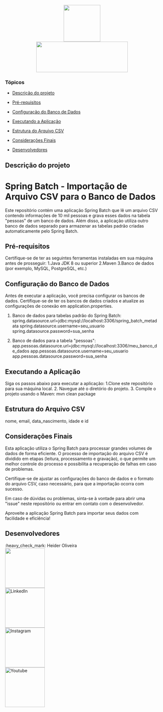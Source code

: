 <p align="center">

<img src="https://media.giphy.com/media/M9gbBd9nbDrOTu1Mqx/giphy.gif" width="120" height="120"/>
 <br>
<img src="http://img.shields.io/static/v1?label=STATUS%20DO%20PROJETO&message=CONCLUIDO&color=GREEN&style=for-the-badge" width="300" height="100"/>
</p>

### Tópicos 

- [Descrição do projeto](#descrição-do-projeto)

- [Pré-requisitos](#funcionalidades)

- [Configuração do Banco de Dados](#aplicação)

- [Executando a Aplicação](#ferramentas-e-tecnolgoias-utilizadas)

- [Estrutura do Arquivo CSV](#acesso-ao-projeto)

- [Considerações Finais](#abrir-e-rodar-o-projeto)

- [Desenvolvedores](#desenvolvedores)

## Descrição do projeto
# Spring Batch - Importação de Arquivo CSV para o Banco de Dados
Este repositório contém uma aplicação Spring Batch que lê um arquivo CSV contendo informações de 10 mil pessoas e grava esses dados na tabela "pessoas" de um banco de dados. Além disso, a aplicação utiliza outro banco de dados separado para armazenar as tabelas padrão criadas automaticamente pelo Spring Batch.

## Pré-requisitos
Certifique-se de ter as seguintes ferramentas instaladas em sua máquina antes de prosseguir:
1.Java JDK 8 ou superior
2.Maven
3.Banco de dados (por exemplo, MySQL, PostgreSQL, etc.)

## Configuração do Banco de Dados
Antes de executar a aplicação, você precisa configurar os bancos de dados. Certifique-se de ter os bancos de dados criados e atualize as configurações de conexão em application.properties.

  1. Banco de dados para tabelas padrão do Spring Batch:
     spring.datasource.url=jdbc:mysql://localhost:3306/spring_batch_metadata
     spring.datasource.username=seu_usuario
     spring.datasource.password=sua_senha
     
  3. Banco de dados para a tabela "pessoas":
     app.pessoas.datasource.url=jdbc:mysql://localhost:3306/meu_banco_de_dados
     app.pessoas.datasource.username=seu_usuario
     app.pessoas.datasource.password=sua_senha

## Executando a Aplicação
Siga os passos abaixo para executar a aplicação:
1.Clone este repositório para sua máquina local.
2. Navegue até o diretório do projeto.
3. Compile o projeto usando o Maven: mvn clean package

## Estrutura do Arquivo CSV
nome, email, data_nascimento, idade e id

## Considerações Finais
Esta aplicação utiliza o Spring Batch para processar grandes volumes de dados de forma eficiente. O processo de importação do arquivo CSV é dividido em etapas (leitura, processamento e gravação), o que permite um melhor controle do processo e possibilita a recuperação de falhas em caso de problemas.

Certifique-se de ajustar as configurações do banco de dados e o formato do arquivo CSV, caso necessário, para que a importação ocorra com sucesso.

Em caso de dúvidas ou problemas, sinta-se à vontade para abrir uma "issue" neste repositório ou entrar em contato com o desenvolvedor.

Aproveite a aplicação Spring Batch para importar seus dados com facilidade e eficiência!

## Desenvolvedores
<div id="badges">
 :heavy_check_mark: Heider Oliveira 
 <br>
  <img src="https://avatars.githubusercontent.com/u/33627744?v=4" width=130>
 <br>
  <a target="_blank" href="https://www.linkedin.com/in/heider1988/">
    <img src="https://img.shields.io/badge/LinkedIn-blue?style=for-the-badge&logo=linkedin&logoColor=white" alt="LinkedIn"/ width="130">
  </a>
 <br>
  <a target="_blank" href="https://www.instagram.com/heider.oliveira/">
  <img src="https://img.shields.io/badge/Instagram-blue?style=for-the-badge&logo=instagram&logoColor=white" alt="Instagram"/ width="130">
  </a>
 <br>
  <a target="_blank" href="https://www.youtube.com/channel/UCAIx0AsetLKoPyyAGDTcZCQ">
    <img src="https://img.shields.io/badge/YouTube-FF0000?style=for-the-badge&logo=youtube&logoColor=white" alt="Youtube"/ width="130">
  </a>
</div>
